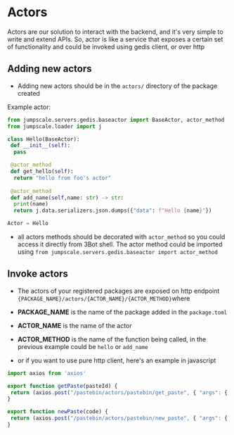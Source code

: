 # Actors

Actors are our solution to interact with the backend, and it's very simple to write and extend APIs. So, actor is like a service that exposes a certain set of functionality and could be invoked using gedis client, or over http

## Adding new actors
- Adding new actors should be in the `actors/` directory of the package created

Example actor:

````python
from jumpscale.servers.gedis.baseactor import BaseActor, actor_method
from jumpscale.loader import j

class Hello(BaseActor):
 def __init__(self):
  pass

 @actor_method
 def get_hello(self):
  return "hello from foo's actor"
 
 @actor_method
 def add_name(self,name: str) -> str:
  print(name)
  return j.data.serializers.json.dumps({"data": f"Hello {name}"})

Actor = Hello

````

- all actors methods should be decorated with `actor_method` so you could access it directly from 3Bot shell. The actor method could be imported using `from jumpscale.servers.gedis.baseactor import actor_method`

## Invoke actors

- The actors of your registered packages are exposed on http endpoint `{PACKAGE_NAME}/actors/{ACTOR_NAME}/{ACTOR_METHOD}`where 
 - **PACKAGE_NAME** is the name of the package added in the `package.toml` 
 - **ACTOR_NAME** is the name of the actor
 - **ACTOR_METHOD** is the name of the function being called, in the previous example could be `hello` or `add_name`

- or if you want to use pure http client, here's an example in javascript
 ```javascript
 import axios from 'axios'

 export function getPaste(pasteId) {
  return (axios.post("/pastebin/actors/pastebin/get_paste", { "args": { "paste_id": pasteId } }))
 }

 export function newPaste(code) {
  return (axios.post("/pastebin/actors/pastebin/new_paste", { "args": { "code": code } }))
 }
 ```

